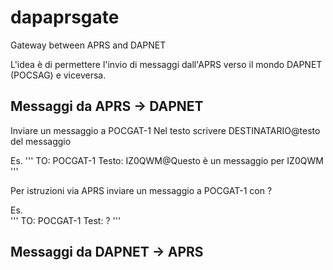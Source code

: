 # dapaprsgate
Gateway between APRS and DAPNET 

L'idea è di permettere l'invio di messaggi dall'APRS verso il mondo DAPNET (POCSAG) e viceversa.

Messaggi da APRS -> DAPNET
---------------------------
Inviare un messaggio a POCGAT-1
Nel testo scrivere  DESTINATARIO@testo del messaggio
  
  Es.
'''
       TO: POCGAT-1
       Testo: IZ0QWM@Questo è un messaggio per IZ0QWM
'''

Per istruzioni via APRS inviare un messaggio a POCGAT-1 con ?

  Es.  
'''
       TO: POCGAT-1
       Test: ?
'''
  
Messaggi da DAPNET -> APRS
--------------------------

  

